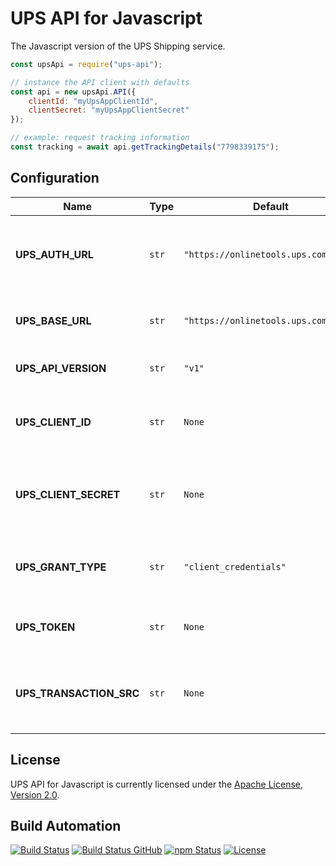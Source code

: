 # UPS API for Javascript

The Javascript version of the UPS Shipping service.

```javascript
const upsApi = require("ups-api");

// instance the API client with defaults
const api = new upsApi.API({
    clientId: "myUpsAppClientId",
    clientSecret: "myUpsAppClientSecret"
});

// example: request tracking information
const tracking = await api.getTrackingDetails("7798339175");
```

## Configuration

| Name                    | Type  | Default                              | Description                                            |
| ----------------------- | ----- | ------------------------------------ | ------------------------------------------------------ |
| **UPS_AUTH_URL**        | `str` | `"https://onlinetools.ups.com/`      | The base auth URL used for the OAuth token request.    |
| **UPS_BASE_URL**        | `str` | `"https://onlinetools.ups.com/api/"` | The base URL used for API requests.                    |
| **UPS_API_VERSION**     | `str` | `"v1"`                               | The version of the API to use.                         |
| **UPS_CLIENT_ID**       | `str` | `None`                               | The application client ID to obtain the token.         |
| **UPS_CLIENT_SECRET**   | `str` | `None`                               | The application client secret to obtain the token.     |
| **UPS_GRANT_TYPE**      | `str` | `"client_credentials"`               | The application grant type to obtain the token.        |
| **UPS_TOKEN**           | `str` | `None`                               | The token granted by the OAuth request.                |
| **UPS_TRANSACTION_SRC** | `str` | `None`                               | The transaction source to be added to request headers. |

## License

UPS API for Javascript is currently licensed under the [Apache License, Version 2.0](http://www.apache.org/licenses/).

## Build Automation

[![Build Status](https://app.travis-ci.com/ripe-tech/ups-api-js.svg?branch=master)](https://travis-ci.com/github/ripe-tech/ups-api-js)
[![Build Status GitHub](https://github.com/ripe-tech/ups-api-js/workflows/Main%20Workflow/badge.svg)](https://github.com/ripe-tech/ups-api-js/actions)
[![npm Status](https://img.shields.io/npm/v/ups-api.svg)](https://www.npmjs.com/package/ups-api)
[![License](https://img.shields.io/badge/license-Apache%202.0-blue.svg)](https://www.apache.org/licenses/)
